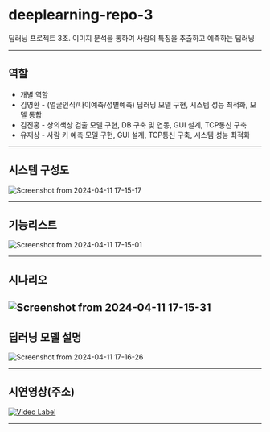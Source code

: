 # deeplearning-repo-3
딥러닝 프로젝트 3조. 이미지 분석을 통하여 사람의 특징을 추출하고 예측하는 딥러닝

-------------------------------------
## 역할
* 개별 역할
* 김영환 - (얼굴인식/나이예측/성별예측) 딥러닝 모델 구현, 시스템 성능 최적화, 모델 통합
* 김진홍 - 상의색상 검출 모델 구현, DB 구축 및 연동, GUI 설계, TCP통신 구축
* 유재상 - 사람 키 예측 모델 구현, GUI 설계, TCP통신 구축, 시스템 성능 최적화

-------------------------------------
## 시스템 구성도
![Screenshot from 2024-04-11 17-15-17](https://github.com/addinedu-ros-4th/deeplearning-repo-3/assets/128347421/15f16270-0a06-4821-ab17-91f90b2ecd31)

-------------------------------------
## 기능리스트
![Screenshot from 2024-04-11 17-15-01](https://github.com/addinedu-ros-4th/deeplearning-repo-3/assets/128347421/a48fa41b-3f0b-414f-9375-df57c3843874)

-------------------------------------
## 시나리오
![Screenshot from 2024-04-11 17-15-31](https://github.com/addinedu-ros-4th/deeplearning-repo-3/assets/128347421/3744e811-6d42-45f5-9e35-0ad19c269b87)
-------------------------------------
## 딥러닝 모델 설명
![Screenshot from 2024-04-11 17-16-26](https://github.com/addinedu-ros-4th/deeplearning-repo-3/assets/128347421/388a0a98-4eba-433a-9085-0019606cbcde)

-------------------------------------
## 시연영상(주소)
[![Video Label](https://img.youtube.com/vi/T57jLTyiIHQ/0.jpg)](https://youtu.be/T57jLTyiIHQ)


-------------------------------------
